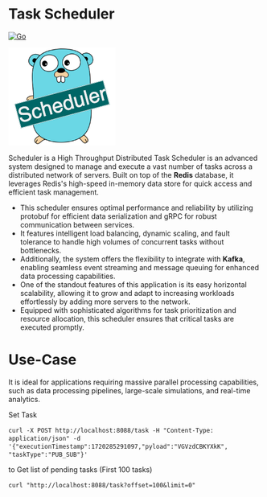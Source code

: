 # Task Scheduler


[![Go](https://github.com/ehsaniara/scheduler/actions/workflows/go.yml/badge.svg?branch=main)](https://github.com/ehsaniara/scheduler/actions/workflows/go.yml)


![scheduler-logo.png](docs/scheduler-logo.png)

Scheduler is a High Throughput Distributed Task Scheduler is an advanced system designed to manage and execute a vast number of tasks across a distributed network of servers. 
Built on top of the **Redis** database, it leverages Redis's high-speed in-memory data store for quick access and efficient task management. 


* This scheduler ensures optimal performance and reliability by utilizing protobuf for efficient data serialization and gRPC for robust communication between services. 
* It features intelligent load balancing, dynamic scaling, and fault tolerance to handle high volumes of concurrent tasks without bottlenecks. 
* Additionally, the system offers the flexibility to integrate with **Kafka**, enabling seamless event streaming and message queuing for enhanced data processing capabilities. 
* One of the standout features of this application is its easy horizontal scalability, allowing it to grow and adapt to increasing workloads effortlessly by adding more servers to the network. 
* Equipped with sophisticated algorithms for task prioritization and resource allocation, this scheduler ensures that critical tasks are executed promptly.

# Use-Case

It is ideal for applications requiring massive parallel processing capabilities, such as data processing pipelines, large-scale simulations, and real-time analytics.

Set Task
```shell
curl -X POST http://localhost:8088/task -H "Content-Type: application/json" -d '{"executionTimestamp":1720285291097,"pyload":"VGVzdCBKYXkK", "taskType":"PUB_SUB"}'
```

to Get list of pending tasks (First 100 tasks)
```shell
curl "http://localhost:8088/task?offset=100&limit=0"
```
